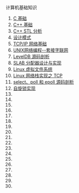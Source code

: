 计算机基础知识
1. [C 基础](./c/README.md)
1. [C++ 基础](./cpp/README.md)
1. [C++ STL 分析](./cpp-stl/README.md)
1. [设计模式](./dp/README.md)
1. [TCP/IP 网络基础](./tcp-ip/README.md)
1. [UNIX网络编程--套接字联网](./socket/README.md)
1. [LevelDB 源码剖析](./leveldb/README.md)
1. [SLAB 分配器设计与实现](./linux/slab/README.md)
1. [Linux 虚拟文件系统](./linux/vfs/README.md)
1. [Linux 网络栈实现之 TCP](./linux/socket/README.md)
1. [select、poll 和 epoll 源码剖析](./linux/epoll/README.md)
1. [自旋锁实现](./linux/spinlock/spinlock.md)
1. [](./.md)
1. [](./.md)
1. [](./.md)
1. [](./.md)
1. [](./.md)
1. [](./.md)
1. [](./.md)
1. [](./.md)
1. [](./.md)
1. [](./.md)
1. [](./.md)
1. [](./.md)
1. [](./.md)
1. [](./.md)
1. [](./.md)
1. [](./.md)
1. [](./.md)
1. [](./.md)